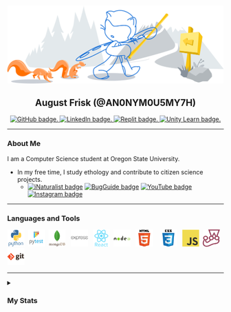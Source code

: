 <div id="header" align="center">
  <img src=".github/git-header.svg"
       alt="Octocat on a nature trail." />
  <h2>
    August Frisk (@AN0NYM0U5MY7H)
  </h2>
  <div id="badges">
    <a href="https://github.com/parasiticfrisk">
      <img src="https://img.shields.io/badge/GitHub-181717?logo=github&logoColor=white&style=for-the-badge"
           alt="GitHub badge." />
    </a>
    <a href="https://www.linkedin.com/in/august-frisk/">
      <img src="https://img.shields.io/badge/LinkedIn-0A66C2?logo=linkedin&logoColor=white&style=for-the-badge"
           alt="LinkedIn badge." />
    </a>
    <a href="https://replit.com/@4N0NYM0U5MY7H">
      <img src="https://img.shields.io/badge/Replit-F26206?logo=replit&logoColor=white&style=for-the-badge"
           alt="Replit badge." />
    </a>
    <a href="https://learn.unity.com/u/604ba327edbc2a0021432996?tab=profile">
      <img src="https://img.shields.io/badge/Unity_Learn-black?logo=unity&logoColor=white&style=for-the-badge"
           alt="Unity Learn badge." />
    </a>
  </div>
</div>

---
### About Me
I am a Computer Science student at Oregon State University.

- In my free time, I study ethology and contribute to citizen science projects.
  - [![iNaturalist badge](https://img.shields.io/badge/iNaturalist-74AC00?style=flat-square&logo=data:image/png;base64,iVBORw0KGgoAAAANSUhEUgAAABAAAAAQCAYAAAAf8/9hAAAA8klEQVQ4T2NkoBAw4tL/HwgYgYCQ+XgNAGn+++/XVxZmdh5cBjG++nTTVpRX7RBMwe+/36axsXBng/ggV4DoL79ebuRllwjAZgjcBTDFyIpAXoCJ4/IOiheINQRZHV4XwFzz/sdjO0EO2UM/fr+fwcEqmAETB7kKxQW//37/wcLEwY7Nr9//fpzGycyfhe5FjFj49efbd1ZmTg5C0ffk4+k0WQGz2RgGYAsHrKEPdT3WdECMITDvE0xpyOkBOfDgbEJ+xRW1RBmArvnn3y/TOFh4wakUpwHf/79Q5GAQv4es6Mevd6c42YXN8SZlQl7BJQ8ASa9sDUq4ciMAAAAASUVORK5CYII=)](https://www.inaturalist.org/people/obad-hai)
  [![BugGuide badge](https://img.shields.io/badge/BugGuide-red?style=flat-square&logo=data:image/png;base64,iVBORw0KGgoAAAANSUhEUgAAABAAAAAQCAYAAAAf8/9hAAAAgElEQVQ4T61TQQ7AIAibj/Fd+9rexWcmkECYaWQJcDGRUkqVcR3i5RgcJ4wnBWxAK4oEKC94yG6F+4mUfAhiFwgG4ygBET1zzvs0q8rl2H1Rgqxz9Maw5pMyZp0Rgd9VCERFSUGZwP/B3zGiYjex5RnN0UwJ2ou+r9y6THGkbJ0Xl3KACTitBiEAAAAASUVORK5CYII=)](https://bugguide.net/user/view/149082)
  [![YouTube badge](https://img.shields.io/badge/YouTube-FF0000?logo=youtube&logoColor=white&style=flat-square)](https://www.youtube.com/@obad-hai/)
  [![Instagram badge](https://img.shields.io/badge/Instagram-E4405F?logo=instagram&logoColor=white&style=flat-square)](https://www.instagram.com/parasiticfrisk/)


---
### Languages and Tools

<div>
  <img src="https://github.com/devicons/devicon/blob/master/icons/python/python-original-wordmark.svg"
       alt="Python icon." width="40" />&nbsp;
  <img src="https://github.com/devicons/devicon/blob/master/icons/pytest/pytest-original-wordmark.svg"
       alt="Pytest icon." width="40" />&nbsp;
  <picture>
    <source 
            srcset="https://github.com/devicons/devicon/blob/master/icons/mongodb/mongodb-plain-wordmark.svg"
            media="(prefers-color-scheme: dark)" />
    <source
            srcset="https://github.com/devicons/devicon/blob/master/icons/mongodb/mongodb-original-wordmark.svg"
            media="(prefers-color-scheme: light), (prefers-color-scheme: no-preference)" />
    <img src="https://github.com/devicons/devicon/blob/master/icons/mongodb/mongodb-original-wordmark.svg"
         alt="Mongo DB icon." width="40" />
  </picture>&nbsp;
  <picture>
    <source
            srcset="https://github.com/4N0NYM0U5MY7H/4N0NYM0U5MY7H/blob/main/.github/express-plain-wordmark.svg"
            media="(prefers-color-scheme: dark)" />
    <source
            srcset="https://github.com/devicons/devicon/blob/master/icons/express/express-original-wordmark.svg"
            media="(prefers-color-scheme: light), (prefers-color-scheme: no-preference)" />
    <img src="https://github.com/devicons/devicon/blob/master/icons/express/express-original-wordmark.svg"
         alt="Express JS icon." width="40" />
  </picture>&nbsp;
  <img src="https://github.com/devicons/devicon/blob/master/icons/react/react-original-wordmark.svg"
       alt="React icon." width="40" />&nbsp;
  <picture>
    <source
            srcset="https://github.com/devicons/devicon/blob/master/icons/nodejs/nodejs-plain-wordmark.svg"
            media="(prefers-color-scheme: dark)" />
    <source
            srcset="https://github.com/devicons/devicon/blob/master/icons/nodejs/nodejs-original-wordmark.svg"
            media="(prefers-color-scheme: light), (prefers-color-scheme: no-preference)" />
    <img src="https://github.com/devicons/devicon/blob/master/icons/nodejs/nodejs-original-wordmark.svg"
         alt="Node JS icon." width="40" />
  </picture>&nbsp;
  <picture>
    <source
            srcset="https://github.com/devicons/devicon/blob/master/icons/html5/html5-plain-wordmark.svg"
            media="(prefers-color-scheme: dark)" />
    <source
            srcset="https://github.com/devicons/devicon/blob/master/icons/html5/html5-original-wordmark.svg"
            media="(prefers-color-scheme: light), (prefers-color-scheme: no-preference)" />
    <img src="https://github.com/devicons/devicon/blob/master/icons/html5/html5-original-wordmark.svg"
         alt="HTML 5 icon." width="40" />&nbsp;
  </picture>&nbsp;
  <picture>
    <source
            srcset="https://github.com/devicons/devicon/blob/master/icons/css3/css3-plain-wordmark.svg"
            media="(prefers-color-scheme: dark)" />
    <source
            srcset="https://github.com/devicons/devicon/blob/master/icons/css3/css3-original-wordmark.svg"
            media="(prefers-color-scheme: light), (prefers-color-scheme: no-preference)" />
    <img src="https://github.com/devicons/devicon/blob/master/icons/css3/css3-original-wordmark.svg"
         alt="CSS 3 icon." width="40" />
  </picture>&nbsp;
  <img src="https://github.com/devicons/devicon/blob/master/icons/javascript/javascript-original.svg"
       alt="JavaScript icon." width="40" />&nbsp;
  <img src="https://github.com/devicons/devicon/blob/master/icons/jest/jest-plain.svg"
       alt="Jest icon." width="40" />&nbsp;
  <picture>
    <source
            srcset="https://github.com/devicons/devicon/blob/master/icons/git/git-plain-wordmark.svg"
            media="(prefers-color-scheme: dark)" />
    <source
            srcset="https://github.com/devicons/devicon/blob/master/icons/git/git-original-wordmark.svg"
            media="(prefers-color-scheme: light), (prefers-color-scheme: no-preference)" />
    <img src="https://github.com/devicons/devicon/blob/master/icons/git/git-original-wordmark.svg"
         alt="Git icon." width="40" />
  </picture>&nbsp;
</div>

<!---------------------------------------------------------------------
 - Course Projects
----------------------------------------------------------------------->
<!-- under construction

<table>
  <tr>
    <th></th>
  </tr>
</table>

-->

<!---------------------------------------------------------------------
 - GitHub Statisics
----------------------------------------------------------------------->
<hr />
<details>
  <summary>
    <h3>
      My Stats
    </h3>
  </summary>
  <picture>
    <source
            srcset="http://github-profile-summary-cards.vercel.app/api/cards/profile-details?username=4N0NYM0U5MY7H&theme=github_dark"
            media="(prefers-color-scheme: dark)" />
    <source
            srcset="http://github-profile-summary-cards.vercel.app/api/cards/profile-details?username=4N0NYM0U5MY7H&theme=github"
            media="(prefers-color-scheme: light), (prefers-color-scheme: no-preference)" />
    <img src="http://github-profile-summary-cards.vercel.app/api/cards/profile-details?username=4N0NYM0U5MY7H&theme=github"
         alt="GitHub user contribution statistics." />
  </picture>
  <br />
  <picture>
    <source
            srcset="http://github-profile-summary-cards.vercel.app/api/cards/repos-per-language?username=4N0NYM0U5MY7H&theme=github_dark"
            media="(prefers-color-scheme: dark)" />
    <source
            srcset="http://github-profile-summary-cards.vercel.app/api/cards/repos-per-language?username=4N0NYM0U5MY7H&theme=github"
            media="(prefers-color-scheme: light), (prefers-color-scheme: no-preference)" />
    <img src="http://github-profile-summary-cards.vercel.app/api/cards/repos-per-language?username=4N0NYM0U5MY7H&theme=github"
         alt="GitHub top languages by repo statistics." />
  </picture>
  <picture>
    <source
            srcset="http://github-profile-summary-cards.vercel.app/api/cards/most-commit-language?username=4N0NYM0U5MY7H&theme=github_dark"
            media="(prefers-color-scheme: dark)" />
    <source
            srcset="http://github-profile-summary-cards.vercel.app/api/cards/most-commit-language?username=4N0NYM0U5MY7H&theme=github"
            media="(prefers-color-scheme: light), (prefers-color-scheme: no-preference)" />
    <img src="http://github-profile-summary-cards.vercel.app/api/cards/most-commit-language?username=4N0NYM0U5MY7H&theme=github"
         alt="GitHub top languages by commit statistics." />
  </picture>
</details>
